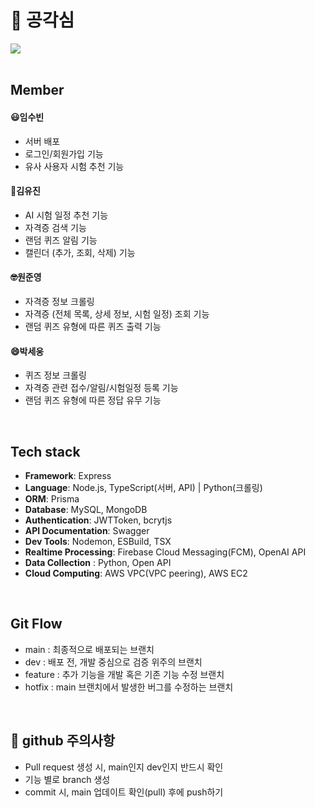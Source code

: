# 🔔 공각심 
<img with="800" src="https://github.com/user-attachments/assets/81bbb2fa-eafd-4689-b84e-42a9b819c13a">

<br/>
<br/>

## Member
#### 😃임수빈
  - 서버 배포
  - 로그인/회원가입 기능
  - 유사 사용자 시험 추천 기능
  
#### 🥰김유진
  - AI 시험 일정 추천 기능
  - 자격증 검색 기능
  - 랜덤 퀴즈 알림 기능
  - 캘린더 (추가, 조회, 삭제) 기능

#### 🤓원준영
  - 자격증 정보 크롤링
  - 자격증 (전체 목록, 상세 정보, 시험 일정) 조회 기능
  - 랜덤 퀴즈 유형에 따른 퀴즈 출력 기능

#### 😄박세웅
  - 퀴즈 정보 크롤링
  - 자격증 관련 접수/알림/시험일정 등록 기능
  - 랜덤 퀴즈 유형에 따른 정답 유무 기능

<br/>

## Tech stack
- **Framework**: Express
- **Language**: Node.js, TypeScript(서버, API) | Python(크롤링)
- **ORM**: Prisma
- **Database**: MySQL, MongoDB
- **Authentication**: JWTToken, bcrytjs
- **API Documentation**: Swagger
- **Dev Tools**: Nodemon, ESBuild, TSX
- **Realtime Processing**: Firebase Cloud Messaging(FCM), OpenAI API
- **Data Collection** : Python, Open API
- **Cloud Computing**: AWS VPC(VPC peering), AWS EC2  

<br/>

## Git Flow
- main : 최종적으로 배포되는 브랜치
- dev : 배포 전, 개발 중심으로 검증 위주의 브랜치
- feature : 추가 기능을 개발 혹은 기존 기능 수정 브랜치
- hotfix : main 브랜치에서 발생한 버그를 수정하는 브랜치

<br/>

## 🚨 github 주의사항
- Pull request 생성 시, main인지 dev인지 반드시 확인
- 기능 별로 branch 생성
- commit 시, main 업데이트 확인(pull) 후에 push하기
